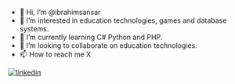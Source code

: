 - 👋 Hi, I’m @ibrahimsansar
- 👀 I’m interested in education technologies, games and database systems.
- 🌱 I’m currently learning C# Python and PHP.
- 💞️ I’m looking to collaborate on education technologies.
- 📫 How to reach me X

<!---
ibrahimsansar/ibrahimsansar is a ✨ special ✨ repository because its `README.md` (this file) appears on your GitHub profile.
You can click the Preview link to take a look at your changes.
--->
[![linkedin](https://img.shields.io/badge/Linkedin-000000?style=for-the-badge&logo=Linkedin&logoColor=white)](https://tr.linkedin.com/in/ibrahimsansar)
